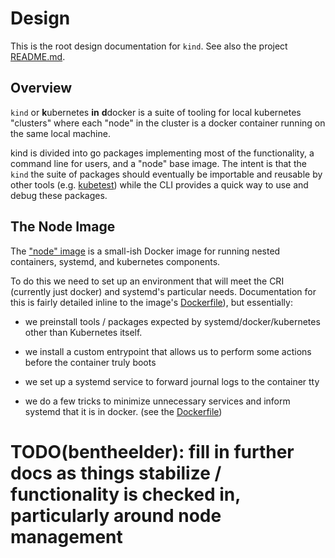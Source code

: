 # Design

This is the root design documentation for `kind`. See also the project
[README.md](./../README.md).

## Overview

`kind` or **k**ubernetes **in** **d**docker is a suite of tooling for local kubernetes
"clusters" where each "node" in the cluster is a docker container running on the
same local machine.

kind is divided into go packages implementing most of the functionality, a
command line for users, and a "node" base image. The intent is that the `kind`
the suite of packages should eventually be importable and reusable by other
tools (e.g. [kubetest](https://github.com/kubernetes/test-infra/tree/master/kubetest))
while the CLI provides a quick way to use and debug these packages.

## The Node Image

The ["node" image](./../images/node) is a small-ish Docker image for running
nested containers, systemd, and kubernetes components.

To do this we need to set up an environment that will meet the CRI 
(currently just docker) and systemd's particular needs. Documentation for this
is fairly detailed inline to the image's [Dockerfile](./../images/node/Dockerfile)),
but essentially:

- we preinstall tools / packages expected by systemd/docker/kubernetes other
than Kubernetes itself.

- we install a custom entrypoint that allows us to perform some actions before
the container truly boots

- we set up a systemd service to forward journal logs to the container tty

- we do a few tricks to minimize unnecessary services and inform systemd that it
is in docker. (see the [Dockerfile](./../images/node/Dockerfile))

# TODO(bentheelder): fill in further docs as things stabilize / functionality is checked in, particularly around node management
